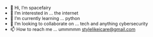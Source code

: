 - 👋 Hi, I’m spacefairy
- 👀 I’m interested in ... the internet 
- 🌱 I’m currently learning ... python
- 💞️ I’m looking to collaborate on ... tech and anything cybersecurity
- 📫 How to reach me ... ummmmm stylelikeicare@gmail.com

<!---
spacefairy/spacefairy is a ✨ special ✨ repository because its `README.md` (this file) appears on your GitHub profile.
You can click the Preview link to take a look at your changes.
--->
